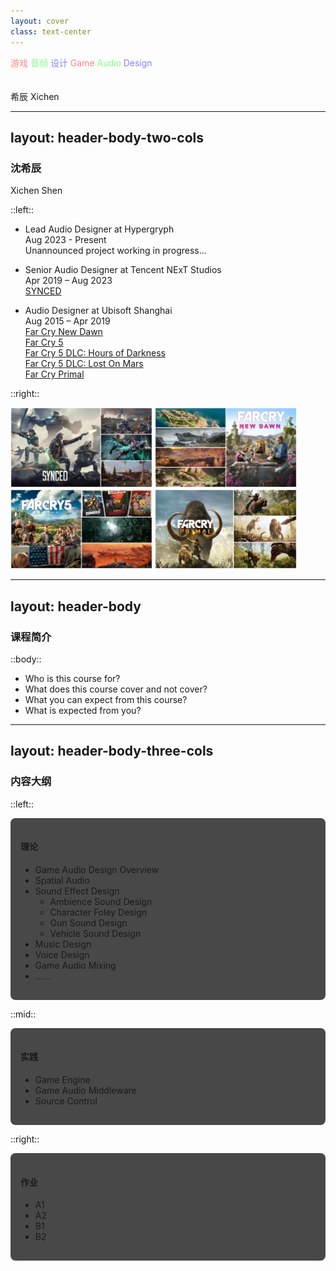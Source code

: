 ```yaml
---
layout: cover
class: text-center
---
```


<style>
@keyframes color-change-red {
  0% { color: #ffffff; } /* 白色 */
  50% { color: #ff0000; } /* 较亮的红色 */
  100% { color: #ffffff; } /* 白色 */
}

@keyframes color-change-green {
  0% { color: #ffffff; } /* 白色 */
  50% { color: #00ff00; } /* 较亮的绿色 */
  100% { color: #ffffff; } /* 白色 */
}

@keyframes color-change-blue {
  0% { color: #ffffff; } /* 白色 */
  50% { color: #0000ff; } /* 较亮的蓝色 */
  100% { color: #ffffff; } /* 白色 */
}

.color-change-red {
  animation: color-change-red 15s infinite;
}

.color-change-green {
  animation: color-change-green 15s infinite;
}

.color-change-blue {
  animation: color-change-blue 15s infinite;
}
</style>

<div class="flex items-center justify-center text-center">
  <div class="grid grid-cols-3 gap-4 opacity-80">
    <span class="font-bold text-6xl tracking-widest color-change-red">游戏</span>
    <span class="font-bold text-6xl tracking-widest color-change-green">音频</span>
    <span class="font-bold text-6xl tracking-widest color-change-blue">设计</span>
    <span class="font-bold text-3xl tracking-wide color-change-red">Game</span>
    <span class="font-bold text-3xl tracking-wide color-change-green">Audio</span>
    <span class="font-bold text-3xl tracking-wide color-change-blue">Design</span>
  </div>
</div>

<br>
<br>
<span class="text-sm opacity-50">希辰 Xichen</span>

<!--
The last comment block of each slide will be treated as slide notes.
-->

---
layout: header-body-two-cols
---

### 沈希辰
Xichen Shen

::left::

- Lead Audio Designer at Hypergryph  
Aug 2023 - Present  
Unannounced project working in progress...

- Senior Audio Designer at Tencent NExT Studios  
Apr 2019 – Aug 2023  
[SYNCED](https://www.syncedthegame.com)  

- Audio Designer at Ubisoft Shanghai  
Aug 2015 – Apr 2019  
[Far Cry New Dawn](https://www.ubisoft.com/en-us/game/far-cry/new-dawn)  
[Far Cry 5](https://www.ubisoft.com/en-us/game/far-cry/far-cry-5)  
[Far Cry 5 DLC: Hours of Darkness](https://www.ubisoft.com/en-us/game/far-cry/far-cry-5#58nAYWr7wA8hcfzLZs0mne)  
[Far Cry 5 DLC: Lost On Mars](https://www.ubisoft.com/en-us/game/far-cry/far-cry-5#58nAYWr7wA8hcfzLZs0mne)  
[Far Cry Primal](https://www.ubisoft.com/en-us/game/far-cry/far-cry-primal)  

::right::

<div class="flex flex-wrap justify-center gap-1 mt-5">
  <img src="/SYNCED_FIN_PNG_1280.png" alt="SYNCED" style="width: 45%; height: auto;">
  <img src="/FarCryNewDawn_FIN_PNG_1280.png" alt="FarCry New Dawn" style="width: 45%; height: auto;">
  <img src="/FarCry5_FIN_PNG_1280.png" alt="FarCry 5" style="width: 45%; height: auto;">
  <img src="/FarCryPrimal_FIN_PNG_1280.png" alt="FarCry Primal" style="width: 45%; height: auto;">
</div>

<!--
个人简介
-->

---
layout: header-body
---

### 课程简介

::body::

- Who is this course for?
- What does this course cover and not cover?
- What you can expect from this course?
- What is expected from you?

<!-- 
- 现在不缺学习资料，AI，很多东西需要自学
- 游戏音频设计的哲学 / 框架 / 方法论
- 做一名专业的开发者，专业体现在哪里？
- 多多提问和反馈
-->

---
layout: header-body-three-cols
---

### 内容大纲

::left::

<div style="background-color:rgb(72, 72, 72); padding: 1rem; border-radius: 0.5rem;">

#### 理论
- Game Audio Design Overview
- Spatial Audio
- Sound Effect Design
  - Ambience Sound Design
  - Character Foley Design
  - Gun Sound Design
  - Vehicle Sound Design
- Music Design
- Voice Design
- Game Audio Mixing
- ……

</div>

::mid::

<div style="background-color:rgb(72, 72, 72); padding: 1rem; border-radius: 0.5rem;">

#### 实践
- Game Engine
- Game Audio Middleware
- Source Control

</div>

::right::

<div style="background-color:rgb(72, 72, 72); padding: 1rem; border-radius: 0.5rem;">

#### 作业
- A1
- A2
- B1
- B2

</div>

<!-- …… -->